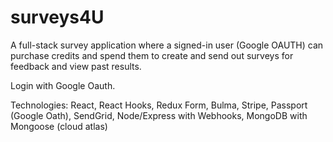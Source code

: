# surveys4U
A full-stack survey application where a signed-in user (Google OAUTH) can purchase credits and spend them to create and send out surveys for feedback and view past results.

Login with Google Oauth.

Technologies:  React, React Hooks, Redux Form, Bulma, Stripe, Passport (Google Oath), SendGrid, Node/Express with Webhooks, MongoDB with Mongoose (cloud atlas)
